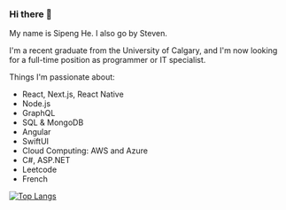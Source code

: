 ### Hi there 👋

My name is Sipeng He. I also go by Steven.

I'm a recent graduate from the University of Calgary, and I'm now looking for a full-time position as programmer or IT specialist.

Things I'm passionate about:

- React, Next.js, React Native
- Node.js
- GraphQL
- SQL & MongoDB
- Angular
- SwiftUI
- Cloud Computing: AWS and Azure
- C#, ASP.NET
- Leetcode
- French
  
[![Top Langs](https://github-readme-stats.vercel.app/api/top-langs/?username=hsp8412&layout=compact&hide=css,assembly&langs_count=10)](https://github.com/anuraghazra/github-readme-stats)


<!--
**hsp8412/hsp8412** is a ✨ _special_ ✨ repository because its `README.md` (this file) appears on your GitHub profile.

Here are some ideas to get you started:

- 🔭 I’m currently working on ...
- 🌱 I’m currently learning ...
- 👯 I’m looking to collaborate on ...
- 🤔 I’m looking for help with ...
- 💬 Ask me about ...
- 📫 How to reach me: ...
- 😄 Pronouns: ...
- ⚡ Fun fact: ...
-->
